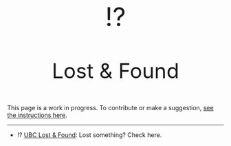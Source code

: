 #

<p align="center" style="font-size:60px;">⁉️</p>
<p align="center" style="font-size:48px;">Lost & Found</p>

This page is a work in progress. To contribute or make a suggestion, [see the instructions here](../index.md#contributing).

---



* ⁉️ [UBC Lost & Found](https://lostandfound.ubc.ca/all-items): Lost something? Check here.